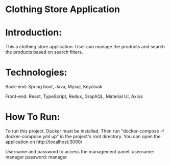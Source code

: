 # Clothing Store Application

# Introduction:
This a clothing store application. User can manage the products and search the products based on search filters.

# Technologies:
Back-end: Spring boot, Java, Mysql, Keycloak

Front-end: React, TypeScript, Redux, GraphQL, Material UI, Axios 

# How To Run:
To run this project, Docker must be installed.
Then run "docker-compose -f docker-compose.yml up" in the project's root directory.
You can open the application on http://localhost:3000/

Username and password to access the management panel:
username: manager
password: manager
